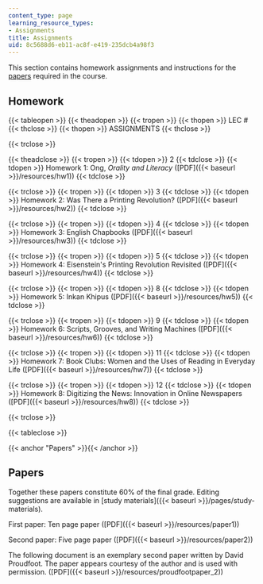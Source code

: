 ```yaml
---
content_type: page
learning_resource_types:
- Assignments
title: Assignments
uid: 8c5688d6-eb11-ac8f-e419-235dcb4a98f3
---
```


This section contains homework assignments and instructions for the [papers](#Papers) required in the course.

Homework
--------

{{< tableopen >}}
{{< theadopen >}}
{{< tropen >}}
{{< thopen >}}
LEC #
{{< thclose >}}
{{< thopen >}}
ASSIGNMENTS
{{< thclose >}}

{{< trclose >}}

{{< theadclose >}}
{{< tropen >}}
{{< tdopen >}}
2
{{< tdclose >}}
{{< tdopen >}}
Homework 1: Ong, _Orality and Literacy_ ([PDF]({{< baseurl >}}/resources/hw1))
{{< tdclose >}}

{{< trclose >}}
{{< tropen >}}
{{< tdopen >}}
3
{{< tdclose >}}
{{< tdopen >}}
Homework 2: Was There a Printing Revolution? ([PDF]({{< baseurl >}}/resources/hw2))
{{< tdclose >}}

{{< trclose >}}
{{< tropen >}}
{{< tdopen >}}
4
{{< tdclose >}}
{{< tdopen >}}
Homework 3: English Chapbooks ([PDF]({{< baseurl >}}/resources/hw3))
{{< tdclose >}}

{{< trclose >}}
{{< tropen >}}
{{< tdopen >}}
5
{{< tdclose >}}
{{< tdopen >}}
Homework 4: Eisenstein's Printing Revolution Revisited ([PDF]({{< baseurl >}}/resources/hw4))
{{< tdclose >}}

{{< trclose >}}
{{< tropen >}}
{{< tdopen >}}
8
{{< tdclose >}}
{{< tdopen >}}
Homework 5: Inkan Khipus ([PDF]({{< baseurl >}}/resources/hw5))
{{< tdclose >}}

{{< trclose >}}
{{< tropen >}}
{{< tdopen >}}
9
{{< tdclose >}}
{{< tdopen >}}
Homework 6: Scripts, Grooves, and Writing Machines ([PDF]({{< baseurl >}}/resources/hw6))
{{< tdclose >}}

{{< trclose >}}
{{< tropen >}}
{{< tdopen >}}
11
{{< tdclose >}}
{{< tdopen >}}
Homework 7: Book Clubs: Women and the Uses of Reading in Everyday Life ([PDF]({{< baseurl >}}/resources/hw7))
{{< tdclose >}}

{{< trclose >}}
{{< tropen >}}
{{< tdopen >}}
12
{{< tdclose >}}
{{< tdopen >}}
Homework 8: Digitizing the News: Innovation in Online Newspapers ([PDF]({{< baseurl >}}/resources/hw8))
{{< tdclose >}}

{{< trclose >}}

{{< tableclose >}}

{{< anchor "Papers" >}}{{< /anchor >}}

Papers
------

Together these papers constitute 60% of the final grade. Editing suggestions are available in [study materials]({{< baseurl >}}/pages/study-materials).

First paper: Ten page paper ([PDF]({{< baseurl >}}/resources/paper1))

Second paper: Five page paper ([PDF]({{< baseurl >}}/resources/paper2))

The following document is an exemplary second paper written by David Proudfoot. The paper appears courtesy of the author and is used with permission. ([PDF]({{< baseurl >}}/resources/proudfootpaper_2))